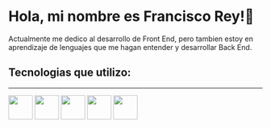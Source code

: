 # Hola, mi nombre es Francisco Rey!👋

Actualmente me dedico al desarrollo de Front End, pero tambien estoy en aprendizaje de lenguajes que me hagan entender y desarrollar Back End.

## Tecnologias que utilizo:
---
<img src="https://user-images.githubusercontent.com/82492849/127186826-fa23931b-dca7-46db-b33d-4caf6afd984c.png" width="48">
<img src="https://user-images.githubusercontent.com/82492849/127186839-fded5ee4-3581-419d-aeab-9b4883453980.png" width="48">
<img src="https://camo.githubusercontent.com/477679c49a9e9ccf122d8e1f5cf8fe7787bbe5dccc551d2950f6f934177566d9/68747470733a2f2f75706c6f61642e77696b696d656469612e6f72672f77696b6970656469612f636f6d6d6f6e732f7468756d622f362f36312f48544d4c355f6c6f676f5f616e645f776f72646d61726b2e7376672f32333070782d48544d4c355f6c6f676f5f616e645f776f72646d61726b2e7376672e706e67" width="48">
<img src="https://camo.githubusercontent.com/5e5e6933ce6e85a6a74c623081feced74368e025c1f0a39e26367e44fef3714c/687474703a2f2f313030306d61726361732e6e65742f77702d636f6e74656e742f75706c6f6164732f323032312f30322f4353532d4c6f676f2e706e67" width="48">
<img src="https://camo.githubusercontent.com/20872a4dc98906346c22751d7147635ab35c74915d6e0872260f3bd8c24bea68/68747470733a2f2f6d69726f2e6d656469756d2e636f6d2f6d61782f3336352f312a4a72334e46534b546651575255796a626c42534b65672e706e67" width="48">



<!--
**franrey98/franrey98** is a ✨ _special_ ✨ repository because its `README.md` (this file) appears on your GitHub profile.

Here are some ideas to get you started:

- 🔭 I’m currently working on ...
- 🌱 I’m currently learning ...
- 👯 I’m looking to collaborate on ...
- 🤔 I’m looking for help with ...
- 💬 Ask me about ...
- 📫 How to reach me: ...
- 😄 Pronouns: ...
- ⚡ Fun fact: ...
-->
